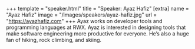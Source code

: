 +++
template = "speaker.html"
title = "Speaker: Ayaz Hafiz"
[extra]
  name = "Ayaz Hafiz"
  image = "/images/speakers/ayaz-hafiz.jpg"
  url = "https://ayazhafiz.com"
+++
Ayaz works on developer tools and programming languages at RWX. Ayaz is interested in designing tools that make software engineering more productive for everyone. He’s also a huge fan of hiking, rock climbing, and skiing.